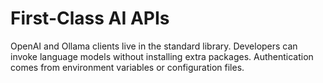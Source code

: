 # First-Class AI APIs

OpenAI and Ollama clients live in the standard library. Developers can invoke
language models without installing extra packages. Authentication comes from
environment variables or configuration files.
